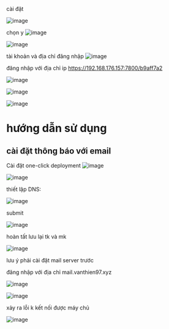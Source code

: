 cài đặt

![image](https://user-images.githubusercontent.com/62273292/168504032-3ee36203-c497-4703-a2fb-35fb70c37917.png)

chọn y
![image](https://user-images.githubusercontent.com/62273292/168504073-80ef4fc8-606a-42f0-ba69-5188693a83a0.png)

![image](https://user-images.githubusercontent.com/62273292/168504343-32a57fdd-8f80-4f37-b560-e14e5886d0fc.png)

tài khoản và địa chỉ đăng nhập
![image](https://user-images.githubusercontent.com/62273292/168504610-006ce175-ab4f-45fd-ad92-df034aab6b74.png)

đăng nhập với địa chỉ ip
https://192.168.176.157:7800/b9aff7a2

![image](https://user-images.githubusercontent.com/62273292/168504982-7af92259-522e-4d0a-896d-b21e4c632090.png)

![image](https://user-images.githubusercontent.com/62273292/168505453-133eb604-9622-42f4-8996-1cecdb6b572d.png)

![image](https://user-images.githubusercontent.com/62273292/168505554-ad60d3df-9d2c-4670-98e3-c64827c7bbac.png)

# hướng dẫn sử dụng

## cài đặt thông báo với email

Cài đặt one-click deployment
![image](https://user-images.githubusercontent.com/62273292/168566627-9f75a0e2-7254-4bf5-892f-d7e03c2d82ff.png)

![image](https://user-images.githubusercontent.com/62273292/168566757-b685d10b-136e-4a1e-a292-d1108de9f83f.png)

thiết lập DNS:

![image](https://user-images.githubusercontent.com/62273292/168567967-8d904537-1ec8-4510-8753-0e9847a97d11.png)

submit

![image](https://user-images.githubusercontent.com/62273292/168567907-e3f0aa1e-c85c-4cd2-9ebb-6eeb8e963ad7.png)

hoàn tất lưu lại tk và mk

![image](https://user-images.githubusercontent.com/62273292/168568111-abe952f1-6949-48b3-a16c-89e5785acfc5.png)

lưu ý phải cài đặt mail server trước 

đăng nhập với địa chỉ mail.vanthien97.xyz

![image](https://user-images.githubusercontent.com/62273292/168568647-05637985-737c-4d14-b192-5525353d34f8.png)

![image](https://user-images.githubusercontent.com/62273292/168568739-7a7aa425-e293-49df-844a-20d3def26ab2.png)


xảy ra lỗi k kết nối được máy chủ

![image](https://user-images.githubusercontent.com/62273292/168570478-e556b5da-07cd-4cb5-b5f0-aaab90b6cb3d.png)
















